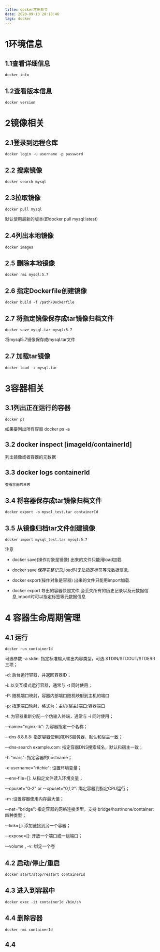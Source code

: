 ```yaml
---
title: docker常用命令
date: 2020-09-13 20:18:46
tags: docker
---
```

# 1环境信息

## 1.1查看详细信息 
    docker info    

## 1.2查看版本信息
    docker version

# 2镜像相关
## 2.1登录到远程仓库
	docker login -u username -p password

## 2.2 搜索镜像
	docker search mysql
<!--more-->
## 2.3拉取镜像
	docker pull mysql
默认使用最新的版本(即docker pull mysql:latest)

## 2.4列出本地镜像
	docker images

## 2.5 删除本地镜像
	docker rmi mysql:5.7

## 2.6  指定Dockerfile创建镜像
	docker build -f /path/Dockerfile

## 2.7 将指定镜像保存成tar镜像归档文件
	docker save mysql.tar mysql:5.7
将mysql5.7镜像保存成mysql.tar文件

## 2.7 加载tar镜像
	docker load -i mysql.tar


# 3容器相关
## 3.1列出正在运行的容器
    docker ps    
如果要列出所有容器 docker ps -a

## 3.2 docker inspect [imageId/containerId]
列出镜像或者容器的元数据

## 3.3 docker logs containerId
	查看容器的日志

## 3.4 将容器保存成tar镜像归档文件
	docker export -o mysql_test.tar containerId

## 3.5 从镜像归档tar文件创建镜像
	docker import mysql_test.tar mysql:5.7

注意
- docker save(操作对象是镜像) 出来的文件只能用load加载.
- docker save 保存完整记录,load时无法指定标签等元数据信息.

- docker export(操作对象是容器) 出来的文件只能用import加载.
- docker export 导出的容器快照文件,会丢失所有的历史记录以及元数据信息,import时可以指定标签等元数据信息

# 4 容器生命周期管理
## 4.1 运行
	docker run containerId
可选参数
-a stdin: 指定标准输入输出内容类型，可选 STDIN/STDOUT/STDERR 三项；

-d: 后台运行容器，并返回容器ID；

-i: 以交互模式运行容器，通常与 -t 同时使用；

-P: 随机端口映射，容器内部端口随机映射到主机的端口

-p: 指定端口映射，格式为：主机(宿主)端口:容器端口

-t: 为容器重新分配一个伪输入终端，通常与 -i 同时使用；

--name="nginx-lb": 为容器指定一个名称；

--dns 8.8.8.8: 指定容器使用的DNS服务器，默认和宿主一致；

--dns-search example.com: 指定容器DNS搜索域名，默认和宿主一致；

-h "mars": 指定容器的hostname；

-e username="ritchie": 设置环境变量；

--env-file=[]: 从指定文件读入环境变量；

--cpuset="0-2" or --cpuset="0,1,2": 绑定容器到指定CPU运行；

-m :设置容器使用内存最大值；

--net="bridge": 指定容器的网络连接类型，支持 bridge/host/none/container: 四种类型；

--link=[]: 添加链接到另一个容器；

--expose=[]: 开放一个端口或一组端口；

--volume , -v: 绑定一个卷

## 4.2 启动/停止/重启
	docker start/stop/restart containerId

## 4.3 进入到容器中
	docker exec -it containerId /bin/sh

## 4.4 删除容器
	docker rmi containerId

## 4.4 